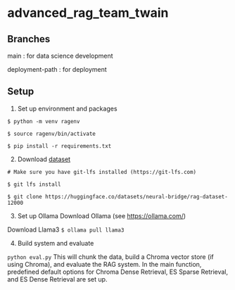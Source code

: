 # advanced_rag_team_twain
## Branches

main : for data science development

deployment-path : for deployment

## Setup
1. Set up environment and packages

`$ python -m venv ragenv`

`$ source ragenv/bin/activate`

`$ pip install -r requirements.txt`

2. Download [dataset](https://huggingface.co/datasets/neural-bridge/rag-dataset-12000)

`# Make sure you have git-lfs installed (https://git-lfs.com)`

`$ git lfs install`

`$ git clone https://huggingface.co/datasets/neural-bridge/rag-dataset-12000`

3. Set up Ollama
Download Ollama (see https://ollama.com/)

Download Llama3
`$ ollama pull llama3`

4. Build system and evaluate

`python eval.py`
This will chunk the data, build a Chroma vector store (if using Chroma), and evaluate the RAG system. In the main function, predefined default options for Chroma Dense Retrieval, ES Sparse Retrieval, and ES Dense Retrieval are set up.